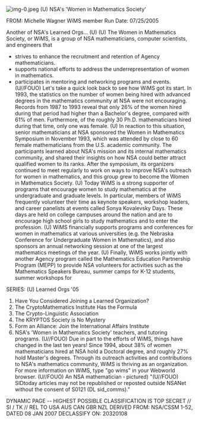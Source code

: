 ![img-0.jpeg](img-0.jpeg)
(U) NSA's 'Women in Mathematics Society'

FROM: Michelle Wagner
WiMS member
Run Date: 07/25/2005

Another of NSA's Learned Orgs... (U)
(U) The Women in Mathematics Society, or WiMS, is a group of NSA mathematicians, computer scientists, and engineers that

- strives to enhance the recruitment and retention of Agency mathematicians.
- supports national efforts to address the underrepresentation of women in mathematics.
- participates in mentoring and networking programs and events.
(U//FOUO) Let's take a quick look back to see how WiMS got its start. In 1993, the statistics on the number of women being hired with advanced degrees in the mathematics community at NSA were not encouraging. Records from 1987 to 1993 reveal that only $26 \%$ of the women hired during that period had higher than a Bachelor's degree, compared with $61 \%$ of men. Furthermore, of the roughly 30 Ph.D. mathematicians hired during that time, only one was female.
(U) In reaction to this situation, senior mathematicians at NSA sponsored the Women in Mathematics Symposium in November 1993, which was attended by close to 60 female mathematicians from the U.S. academic community. The participants learned about NSA's mission and its internal mathematics community, and shared their insights on how NSA could better attract qualified women to its ranks. After the symposium, its organizers continued to meet regularly to work on ways to improve NSA's outreach for women in mathematics, and this group grew to become the Women in Mathematics Society.
(U) Today WiMS is a strong supporter of programs that encourage women to study mathematics at the undergraduate and graduate levels. In particular, members of WiMS frequently volunteer their time as keynote speakers, workshop leaders, and career panelists at events called Sonya Kovalevsky Days. These days are held on college campuses around the nation and are to encourage high school girls to study mathematics and to enter the profession.
(U) WiMS financially supports programs and conferences for women in mathematics at various universities (e.g. the Nebraska Conference for Undergraduate Women in Mathematics), and also sponsors an annual networking session at one of the largest mathematics meetings of the year.
(U) Finally, WiMS works jointly with another Agency program called the Mathematics Education Partnership Program (MEPP) to provide NSA volunteers for activities such as the Mathematics Speakers Bureau, summer camps for K-12 students, summer workshops for

SERIES:
(U) Learned Orgs '05

1. Have You Considered Joining a Learned Organization?
2. The CryptoMathematics Institute Has the Formula
3. The Crypto-Linguistic Association
4. The KRYPTOS Society is No Mystery
5. Form an Alliance: Join the International Affairs Institute
6. NSA's 'Women in Mathematics Society'
teachers, and tutoring programs.
(U//FOUO) Due in part to the efforts of WiMS, things have changed in the last ten years! Since 1994, about 38\% of women mathematicians hired at NSA hold a Doctoral degree, and roughly 27\% hold Master's degrees. Through its outreach activities and contributions to NSA's mathematics community, WiMS is thriving as an organization. For more information on WiMS, type "go wims" in your Webworld browser.
(U//FOUO) An NSA mathematician
$\square$ pictured)
"(U//FOUO) SIDtoday articles may not be republished or reposted outside NSANet without the consent of S0121 (DL sid_comms)."

DYNAMIC PAGE -- HIGHEST POSSIBLE CLASSIFICATION IS TOP SECRET // SI / TK // REL TO USA AUS CAN GBR NZL
DERIVED FROM: NSA/CSSM 1-52, DATED 08 JAN 2007 DECLASSIFY ON: 20320108
